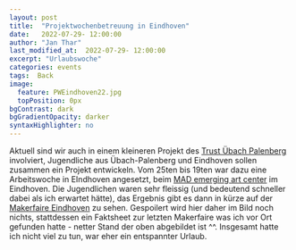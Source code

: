 ```yaml
---
layout: post
title:  "Projektwochenbetreuung in Eindhoven"
date:   2022-07-29- 12:00:00
author: "Jan Thar"
last_modified_at:  2022-07-29- 12:00:00
excerpt: "Urlaubswoche"
categories: events
tags:  Back
image:
  feature: PWEindhoven22.jpg
  topPosition: 0px
bgContrast: dark
bgGradientOpacity: darker
syntaxHighlighter: no
---
```


Aktuell sind wir auch in einem kleineren Projekt des [Trust Übach Palenberg](https://www.trust-uep.de/) involviert, Jugendliche aus Übach-Palenberg und Eindhoven sollen zusammen ein Projekt entwickeln.
Vom 25ten bis 19ten war dazu eine Arbeitswoche in EIndhoven angesetzt, beim [MAD emerging art center](https://madlab.nl/?lang=en) im Eindhoven.
Die Jugendlichen waren sehr fleissig (und bedeutend schneller dabei als ich erwartet hätte), das Ergebnis gibt es dann in kürze auf der [Makerfaire Eindhoven](https://eindhoven.makerfaire.com/en/en-homepagina/) zu sehen.
Gespoilert wird hier daher im Bild noch nichts, stattdessen ein Faktsheet zur letzten Makerfaire was ich vor Ort gefunden hatte - netter Stand der oben abgebildet ist ^^.
Insgesamt hatte ich nicht viel zu tun, war eher ein entspannter Urlaub.
